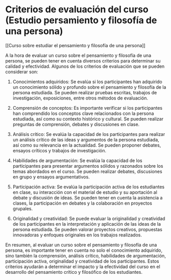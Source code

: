 # Criterios de evaluación del curso (Estudio persamiento y filosofía de una persona)

[[Curso sobre estudiar el pensamiento y filosofía de una persona]]

A la hora de evaluar un curso sobre el pensamiento y filosofía de una persona, se pueden tener en cuenta diversos criterios para determinar su calidad y efectividad. Algunos de los criterios de evaluación que se pueden considerar son:

1. Conocimientos adquiridos: Se evalúa si los participantes han adquirido un conocimiento sólido y profundo sobre el pensamiento y filosofía de la persona estudiada. Se pueden realizar pruebas escritas, trabajos de investigación, exposiciones, entre otros métodos de evaluación.

2. Comprensión de conceptos: Es importante verificar si los participantes han comprendido los conceptos clave relacionados con la persona estudiada, así como su contexto histórico y cultural. Se pueden realizar preguntas de comprensión, debates y discusiones en clase.

3. Análisis crítico: Se evalúa la capacidad de los participantes para realizar un análisis crítico de las ideas y argumentos de la persona estudiada, así como su relevancia en la actualidad. Se pueden proponer debates, ensayos críticos y trabajos de investigación.

4. Habilidades de argumentación: Se evalúa la capacidad de los participantes para presentar argumentos sólidos y razonados sobre los temas abordados en el curso. Se pueden realizar debates, discusiones en grupo y ensayos argumentativos.

5. Participación activa: Se evalúa la participación activa de los estudiantes en clase, su interacción con el material de estudio y su aportación al debate y discusión de ideas. Se pueden tener en cuenta la asistencia a clases, la participación en debates y la colaboración en proyectos grupales.

6. Originalidad y creatividad: Se puede evaluar la originalidad y creatividad de los participantes en la interpretación y aplicación de las ideas de la persona estudiada. Se pueden valorar proyectos creativos, propuestas innovadoras y enfoques originales en los trabajos realizados.

En resumen, al evaluar un curso sobre el pensamiento y filosofía de una persona, es importante tener en cuenta no solo el conocimiento adquirido, sino también la comprensión, análisis crítico, habilidades de argumentación, participación activa, originalidad y creatividad de los participantes. Estos criterios ayudarán a determinar el impacto y la efectividad del curso en el desarrollo del pensamiento crítico y filosófico de los estudiantes.
